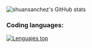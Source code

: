 ![shuansanchez's GitHub stats](https://github-readme-stats.vercel.app/api?username=shuansanchez&show_icons=true&theme=radical)

### Coding languages:
[![Lenguajes top](https://github-readme-stats.vercel.app/api/top-langs/?username=shuansanchez&layout=compact)](https://github.com/anuraghazra/github-readme-stats)
